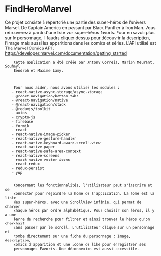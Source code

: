 # FindHeroMarvel

 Ce projet consiste à répertorié une partie des super-héros de l'univers
        Marvel. De Captain America en passant par Black Panther à Iron Man. Vous
        retrouverez à partir d'une liste vos super-héros favoris. Pour en savoir
        plus sur le personnage, il faudra cliquer dessus pour découvrir la
        description, l'image mais aussi les apparitions dans les comics et
        séries. L'API utilisé est The Marvel Comics API :
        https://developer.marvel.com/documentation/getting_started
     
        Cette application a été créée par Antony Correia, Marion Meurant, Souhayl
        Bendroh et Maxime Lamy.
      

    
        Pour nous aider, nous avons utilisé les modules :
       - react-native-async-storage/async-storage
       - @react-navigation/bottom-tabs
       - @react-navigation/native
       - @react-navigation/stack
       - @reduxjs/toolkit
       - axios 
       - crypto-js
       - firebase 
       - formik 
       - react
       - react-native-image-picker
       - react-native-gesture-handler
       - react-native-keyboard-aware-scroll-view  
       - react-native-paper 
       - react-native-safe-area-context
       - react-native-screens 
       - react-native-vector-icons 
       - react-redux
       - redux-persist 
       - yup 
        
        
        Concernant les fonctionnalités, l'utilisateur peut s'inscrire et se
        connecter pour rejoindre la home de l'application. La home est la liste
        des super-héros, avec une ScrollView infinie, qui permet de charger
        chaque héros par ordre alphabétique. Pour choisir son héros, il y a une
        barre de recherche pour filtrer et ainsi trouver le héros qu'on cherchait
        sans passer par le scroll. L'utilisateur clique sur un personnage et
        tombe directement sur une fiche du personnage : Image, description,
        comics d'apparition et une icone de like pour enregistrer ses
        personnages Favoris. Une déconnexion est aussi accessible.
